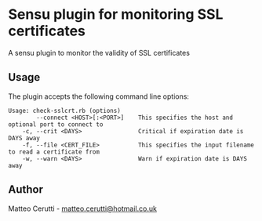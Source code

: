 # Sensu plugin for monitoring SSL certificates

A sensu plugin to monitor the validity of SSL certificates

## Usage

The plugin accepts the following command line options:

```
Usage: check-sslcrt.rb (options)
        --connect <HOST>[:<PORT>]    This specifies the host and optional port to connect to
    -c, --crit <DAYS>                Critical if expiration date is DAYS away
    -f, --file <CERT_FILE>           This specifies the input filename to read a certificate from
    -w, --warn <DAYS>                Warn if expiration date is DAYS away
```

## Author
Matteo Cerutti - <matteo.cerutti@hotmail.co.uk>
